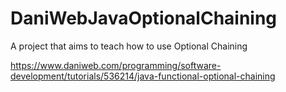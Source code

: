 # DaniWebJavaOptionalChaining
A project that aims to teach how to use Optional Chaining

https://www.daniweb.com/programming/software-development/tutorials/536214/java-functional-optional-chaining
